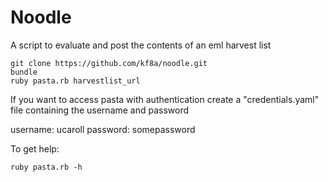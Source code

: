 Noodle
=========

A script to evaluate and post the contents of an eml harvest list

    git clone https://github.com/kf8a/noodle.git
    bundle
    ruby pasta.rb harvestlist_url

If you want to access pasta with authentication create a "credentials.yaml" file containing the username and password

  username: ucaroll
  password: somepassword

To get help:

    ruby pasta.rb -h
